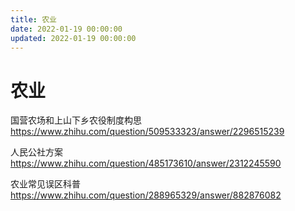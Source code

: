 ```yaml
---
title: 农业
date: 2022-01-19 00:00:00
updated: 2022-01-19 00:00:00
---
```


# 农业

国营农场和上山下乡农役制度构思 https://www.zhihu.com/question/509533323/answer/2296515239

人民公社方案 https://www.zhihu.com/question/485173610/answer/2312245590

农业常见误区科普 https://www.zhihu.com/question/288965329/answer/882876082
